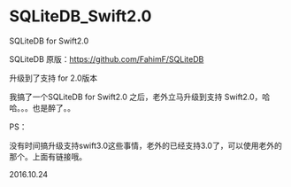 # SQLiteDB_Swift2.0
SQLiteDB for Swift2.0

SQLiteDB 原版：https://github.com/FahimF/SQLiteDB

升级到了支持 for 2.0版本

我搞了一个SQLiteDB for Swift2.0 之后，老外立马升级到支持 Swift2.0，哈哈。。。也是醉了。。


PS：

没有时间搞升级支持swift3.0这些事情，老外的已经支持3.0了，可以使用老外的那个。上面有链接哦。

2016.10.24
